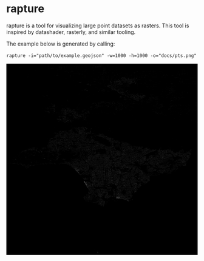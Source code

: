 # rapture

rapture is a tool for visualizing large point datasets as rasters. This tool is inspired by datashader, rasterly, and similar tooling.


The example below is generated by calling:
```
rapture -i="path/to/example.geojson" -w=1000 -h=1000 -o="docs/pts.png"
```

![](docs/pts.png)
